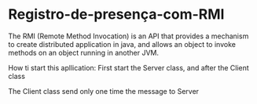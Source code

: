 # Registro-de-presença-com-RMI

The RMI (Remote Method Invocation) is an API that provides a mechanism to create distributed application in java, and allows an object to invoke methods on an object running in another JVM.

How ti start this apllication: First start the Server class, and after the Client class

The Client class send only one time the message to Server

